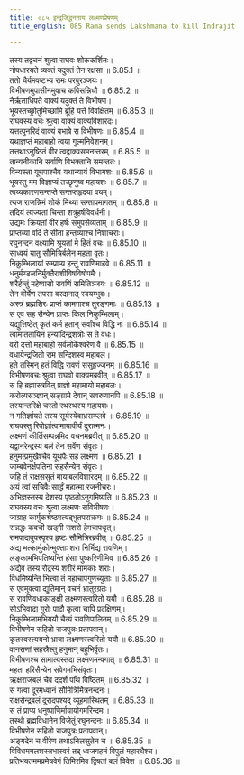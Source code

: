 ```yaml
---
title: ०८५ इन्द्रजिद्धननाय लक्ष्मणप्रेषणम्
title_english: 085 Rama sends Lakshmana to kill Indrajit

---
```



तस्य तद्वचनं श्रुत्वा राघवः शोककर्शितः।  
नोपधारयते व्यक्तं यदुक्तं तेन रक्षसा ॥ 6.85.1 ॥   
ततो धैर्यमवष्टभ्य रामः परपुरञ्जयः।  
विभीषणमुपासीनमुवाच कपिसन्निधौ ॥ 6.85.2 ॥   
नैर्ऋताधिपते वाक्यं यदुक्तं ते विभीषण।  
भूयस्तच्छ्रोतुमिच्छामि ब्रूहि यत्ते विवक्षितम् ॥ 6.85.3 ॥   
राघवस्य वचः श्रुत्वा वाक्यं वाक्यविशारदः।  
यत्तत्पुनरिदं वाक्यं बभाषे स विभीषणः ॥ 6.85.4 ॥   
यथाज्ञप्तं महाबाहो त्वया गुल्मनिवेशनम्।  
तत्तथाऽनुष्ठितं वीर त्वद्वाक्यसमनन्तरम् ॥ 6.85.5 ॥   
तान्यनीकानि सर्वाणि विभक्तानि समन्ततः।  
विन्यस्ता यूथपाश्चैव यथान्यायं विभागशः ॥ 6.85.6 ॥   
भूयस्तु मम विज्ञाप्यं तच्छृणुष्व महायशः ॥ 6.85.7 ॥   
त्वय्यकारणसन्तप्ते सन्तप्तहृदया वयम्।  
त्यज राजन्निमं शोकं मिथ्या सन्तापमागतम् ॥ 6.85.8 ॥   
तदियं त्यज्यतां चिन्ता शत्रुहर्षविवर्धनी।  
उद्यमः क्रियतां वीर हर्षः समुपसेव्यताम् ॥ 6.85.9 ॥   
प्राप्तव्या वदि ते सीता हन्तव्याश्च निशाचराः।  
रघुनन्दन वक्ष्यामि श्रूयतां मे हितं वचः ॥ 6.85.10 ॥   
साध्वयं यातु सौमित्रिर्बलेन महता वृतः।  
निकुम्भिलायां सम्प्राप्य हन्तुं रावणिमाहवे ॥ 6.85.11 ॥   
धनुर्मण्डलनिर्मुक्तैराशीविषविषोपमैः।  
शरैर्हन्तुं महेष्वासो रावणिं समितिञ्जयः ॥ 6.85.12 ॥   
तेन वीर्येण तपसा वरदानात् स्वयम्भुवः।  
अस्त्रं ब्रह्मशिरः प्राप्तं कामगाश्च तुरङ्गमाः ॥ 6.85.13 ॥   
स एष सह सैन्येन प्राप्तः किल निकुम्भिलाम्।  
यद्युत्तिष्ठेत् कृतं कर्म हतान् सर्वांश्च विद्धि नः ॥ 6.85.14 ॥   
त्वामाततायिनं हन्यादिन्द्रशत्रोः स ते वधः।  
वरो दत्तो महाबाहो सर्वलोकेश्वरेण वै ॥ 6.85.15 ॥   
वधायेन्द्रजितो राम सन्दिशस्व महाबल।  
हते तस्मिन् हतं विद्धि रावणं ससुहृज्जनम् ॥ 6.85.16 ॥   
विभीषणवचः श्रुत्वा राघवो वाक्यमब्रवीत् ॥ 6.85.17 ॥   
स हि ब्रह्मास्त्रवित् प्राज्ञो महामायो महाबलः।  
करोत्यसञ्ज्ञान् सङ्ग्रामे देवान् सवरुणानपि ॥ 6.85.18 ॥   
तस्यान्तरिक्षे चरतो रथस्थस्य महायशः।  
न गतिर्ज्ञायते तस्य सूर्यस्येवाभ्रसम्प्लवे ॥ 6.85.19 ॥   
राघवस्तु रिपोर्ज्ञात्वामायावीर्यं दुरात्मनः।  
लक्ष्मणं कीर्तिसम्पन्नमिदं वचनमब्रवीत् ॥ 6.85.20 ॥   
यद्वानरेन्द्रस्य बलं तेन सर्वेण संवृतः।  
हनुमत्प्रमुखैश्चैव यूथपैः सह लक्ष्मण ॥ 6.85.21 ॥   
जाम्बवेनर्क्षपतिना सहसैन्येन संवृतः।  
जहि तं राक्षससुतं मायाबलविशारदम् ॥ 6.85.22 ॥   
अयं त्वां सचिवैः सार्द्धं महात्मा रजनीचरः।  
अभिज्ञस्तस्य देशस्य पृष्ठतोऽनुगमिष्यति ॥ 6.85.23 ॥   
राघवस्य वचः श्रुत्वा लक्ष्मणः सविभीषणः।  
जाग्राह कार्मुकश्रेष्ठमत्यद्भुतपराक्रमः ॥ 6.85.24 ॥   
सन्नद्धः कवची खड्गी सशरो हेमचापधृत्।  
रामपादावुपस्पृश्य हृष्टः सौमित्रिरब्रवीत् ॥ 6.85.25 ॥   
अद्य मत्कार्मुकोन्मुक्ताः शरा निर्भिद्य रावणिम्।  
लङ्कामभिपतिष्यन्ति हंसाः पुष्करिणीमिव ॥ 6.85.26 ॥   
अद्यैव तस्य रौद्रस्य शरीरं मामकाः शराः।  
विधमिष्यन्ति भित्त्वा तं महाचापगुणच्युताः ॥ 6.85.27 ॥   
स एवमुक्त्वा द्युतिमान् वचनं भ्रातुरग्रतः।  
स रावणिवधाकाङ्क्षी लक्ष्मणस्त्वरितो ययौ ॥ 6.85.28 ॥   
सोऽभिवाद्य गुरोः पादौ कृत्वा चापि प्रदक्षिणम्।  
निकुम्भिलामभिययौ चैत्यं रावणिपालितम् ॥ 6.85.29 ॥   
विभीषणेन सहितो राजपुत्रः प्रतापवान्।  
कृतस्वस्त्ययनो भ्रात्रा लक्ष्मणस्त्वरितो ययौ ॥ 6.85.30 ॥   
वानराणां सहस्रैस्तु हनुमान् बहुभिर्वृतः।  
विभीषणश्च सामात्यस्तदा लक्ष्मणमन्वगात् ॥ 6.85.31 ॥   
महता हरिसैन्येन सवेगमभिसंवृतः।  
ऋक्षराजबलं चैव ददर्श पथि विष्ठितम् ॥ 6.85.32 ॥   
स गत्वा दूरमध्वानं सौमित्रिर्मित्रनन्दनः।  
राक्षसेन्द्रबलं दूरादपश्यद् व्यूहमास्थितम् ॥ 6.85.33 ॥   
स तं प्राप्य धनुष्पाणिर्मायायोगमरिन्दमः।  
तस्थौ ब्रह्मविधानेन विजेतुं रघुनन्दनः ॥ 6.85.34 ॥   
विभीषणेन सहितो राजपुत्रः प्रतापवान्।  
अङ्गदेन च वीरेण तथाऽनिलसुतेन च ॥ 6.85.35 ॥   
विविधममलशस्त्रभास्वरं तद् ध्वजगहनं विपुलं महारथैश्च।  
प्रतिभयतममप्रमेयवेगं तिमिरमिव द्विषतां बलं विवेश ॥ 6.85.36 ॥   